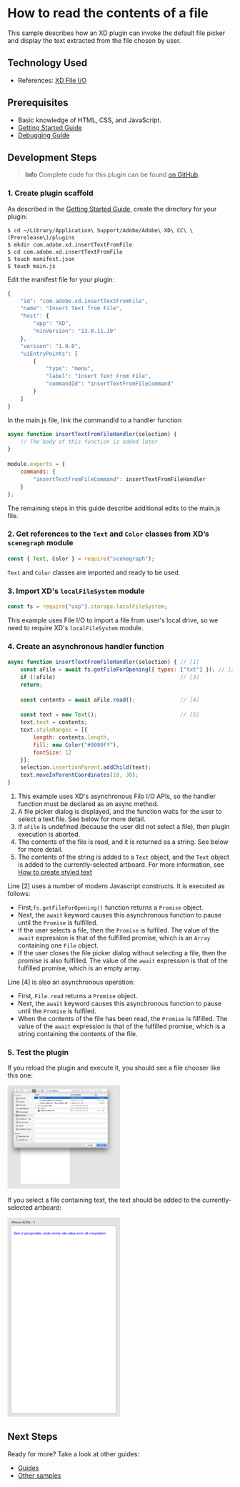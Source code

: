 # How to read the contents of a file
This sample describes how an XD plugin can invoke the default file picker and display the text extracted from the file chosen by user.


## Technology Used
- References: [XD File I/O](/reference/uxp/using-file-apis.md)

## Prerequisites
- Basic knowledge of HTML, CSS, and JavaScript.
- [Getting Started Guide](/guides/getting-started-guide)
- [Debugging Guide](/guides/debugging-guide)

## Development Steps

> **Info**
> Complete code for this plugin can be found [on GitHub](https://github.com/AdobeXD/Plugin-Samples/tree/master/how-to-import).

### 1.  Create plugin scaffold

As described in the [Getting Started Guide](/guides/getting-started-guide), create the directory for your plugin:

```
$ cd ~/Library/Application\ Support/Adobe/Adobe\ XD\ CC\ \(Prerelease\)/plugins
$ mkdir com.adobe.xd.insertTextFromFile
$ cd com.adobe.xd.insertTextFromFile
$ touch manifest.json
$ touch main.js
```

Edit the manifest file for your plugin:

```js
{
    "id": "com.adobe.xd.insertTextFromFile",
    "name": "Insert Text from File",
    "host": {
        "app": "XD",
        "minVersion": "13.0.11.19"
    },
    "version": "1.0.0",
    "uiEntryPoints": [
        {
            "type": "menu",
            "label": "Insert Text From File",
            "commandId": "insertTextFromFileCommand"
        }
    ]
}
```

In the main.js file, link the commandId to a handler function

```js
async function insertTextFromFileHandler(selection) {
    // The body of this function is added later
}

module.exports = {
    commands: {
        "insertTextFromFileCommand": insertTextFromFileHandler
    }
};
```

The remaining steps in this guide describe additional edits to the main.js file.

### 2.  Get references to the `Text` and `Color` classes from XD’s `scenegraph` module
```js
const { Text, Color } = require("scenegraph");
```
`Text` and `Color` classes are imported and ready to be used.

### 3. Import XD's `localFileSystem` module
```js
const fs = require("uxp").storage.localFileSystem;
```
This example uses File I/O to import a file from user's local drive, so we need to require XD's `localFileSystem` module.

### 4. Create an asynchronous handler function
```js
async function insertTextFromFileHandler(selection) { // [1]
    const aFile = await fs.getFileForOpening({ types: ["txt"] }); // [2]
    if (!aFile)                                       // [3]
	return;

    const contents = await aFile.read();              // [4]

    const text = new Text();                          // [5]
    text.text = contents;
    text.styleRanges = [{
        length: contents.length,
        fill: new Color("#0000ff"),
        fontSize: 12
    }];
    selection.insertionParent.addChild(text);
    text.moveInParentCoordinates(10, 30);
}
```

1. This example uses XD's asynchronous Filo I/O APIs, so the handler function must be declared as an async method.
2. A file picker dialog is displayed, and the function waits for the user to select a text file.  See below for more detail.
3. If `aFile` is undefined (because the user did not select a file), then plugin execution is aborted.
4. The contents of the file is read, and it is returned as a string.  See below for more detail.
5. The contents of the string is added to a `Text` object, and the `Text` object is added to the currently-selected artboard.  For more information, see [How to create styled text](/guides/how-to-style-text-guide)

Line [2] uses a number of modern Javascript constructs.  It is executed as follows:
* First,`fs.getFileForOpening()` function returns a `Promise` object.
* Next, the `await` keyword causes this asynchronous function to pause until the `Promise` is fulfilled.
* If the user selects a file, then the `Promise` is fulfiled. The value of the `await` expression is that of the fulfilled promise, which is an `Array` containing one `File` object.
* If the user closes the file picker dialog without selecting a file, then the promise is also fulfilled. The value of the `await` expression is that of the fulfilled promise, which is an empty array.

Line [4] is also an asynchronous operation:
* First, `File.read` returns a `Promise` object.
* Next, the `await` keyword causes this asynchronous function to pause until the `Promise` is fulfiled.
* When the contents of the file has been read, the `Promise` is filfilled.  The value of the `await` expression is that of the fulfilled promise, which is a string containing the contents of the file.

### 5. Test the plugin

If you reload the plugin and execute it, you should see a file chooser like this one:

<img src="/images/readme-assets/filepicker.png" width="50%" height="50%">

If you select a file containing text, the text should be added to the currently-selected artboard:

<img src="/images/readme-assets/displayed-results.png" width="50%" height="50%">

## Next Steps

Ready for more? Take a look at other guides:

- [Guides](/guides)
- [Other samples](https://github.com/AdobeXD/Plugin-Samples)